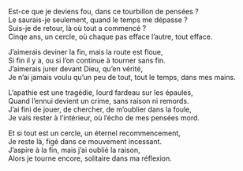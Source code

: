 Est-ce que je deviens fou, dans ce tourbillon de pensées ?  
Le saurais-je seulement, quand le temps me dépasse ?  
Suis-je de retour, là où tout a commencé ?  
Cinqe ans, un cercle, où chaque pas efface l’autre, tout efface.

J’aimerais deviner la fin, mais la route est floue,  
Si fin il y a, ou si l’on continue à tourner sans fin.  
J’aimerais jurer devant Dieu, qu’en vérité,  
Je n’ai jamais voulu qu’un peu de tout, tout le temps, dans mes mains.

L’apathie est une tragédie, lourd fardeau sur les épaules,  
Quand l’ennui devient un crime, sans raison ni remords.  
J’ai fini de jouer, de chercher, de m’oublier dans la foule,  
Je vais rester à l’intérieur, où l’écho de mes pensées mord.

Et si tout est un cercle, un éternel recommencement,  
Je reste là, figé dans ce mouvement incessant.  
J’aspire à la fin, mais j’ai oublié la raison,  
Alors je tourne encore, solitaire dans ma réflexion.
